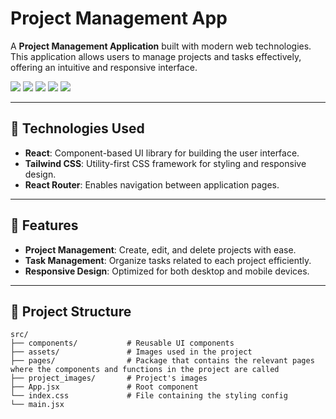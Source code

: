 # Project Management App

A **Project Management Application** built with modern web technologies. This application allows users to manage projects and tasks effectively, offering an intuitive and responsive interface.

<img src="https://raw.githubusercontent.com/ferhatseker180/ProjectManagementApp/refs/heads/main/Frontend/project-management-app/src/project_images/Login-page.PNG"> 
<img src="https://raw.githubusercontent.com/ferhatseker180/ProjectManagementApp/refs/heads/main/Frontend/project-management-app/src/project_images/Sign-Up_Page.PNG"> 
<img src="https://raw.githubusercontent.com/ferhatseker180/ProjectManagementApp/refs/heads/main/Frontend/project-management-app/src/project_images/Main-menu.PNG"> 
<img src="https://raw.githubusercontent.com/ferhatseker180/ProjectManagementApp/refs/heads/main/Frontend/project-management-app/src/project_images/save-project.PNG"> 
<img src="https://raw.githubusercontent.com/ferhatseker180/ProjectManagementApp/refs/heads/main/Frontend/project-management-app/src/project_images/final.PNG"> 

---

## 🔧 **Technologies Used**

- **React**: Component-based UI library for building the user interface.
- **Tailwind CSS**: Utility-first CSS framework for styling and responsive design.
- **React Router**: Enables navigation between application pages.

---

## 🚀 **Features**

- **Project Management**: Create, edit, and delete projects with ease.
- **Task Management**: Organize tasks related to each project efficiently.
- **Responsive Design**: Optimized for both desktop and mobile devices.

---

## 📁 **Project Structure**

```plaintext
src/
├── components/           # Reusable UI components
├── assets/               # Images used in the project
├── pages/                # Package that contains the relevant pages where the components and functions in the project are called
├── project_images/       # Project's images
├── App.jsx               # Root component
└── index.css             # File containing the styling config
└── main.jsx
